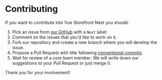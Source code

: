 # Contributing

If you want to contribute into Vue Storefront Next you should:

1. Pick an issue from [our GitHub](https://github.com/DivanteLtd/vue-storefront/) with a `Next` label
2. Comment on the issues that you'd like to work on it.
3. Fork our repository and create a new branch where you will develop the issue.
4. Propose a Pull Request with title following [conventional commits](https://www.conventionalcommits.org/en/v1.0.0/)
5. Wait for review of a core team member. We will write down our suggestions to your Pull Request or just merge it.

Thank you for your involvement!